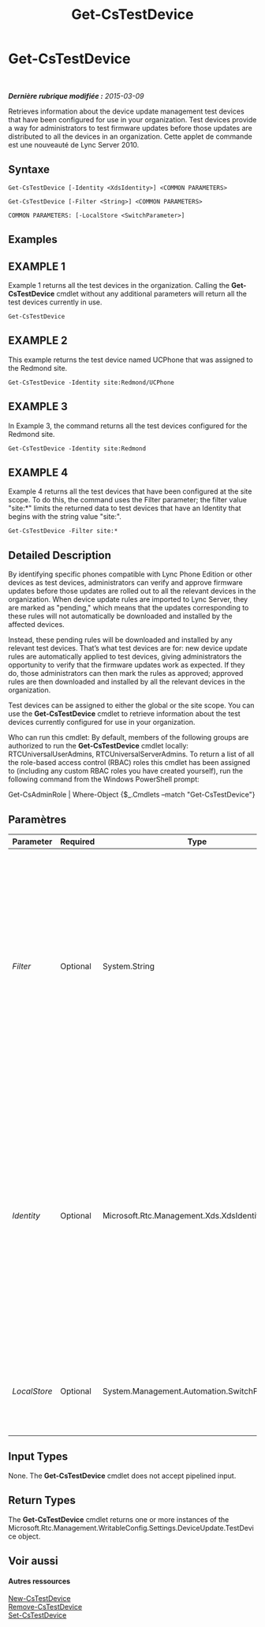 ﻿---
title: Get-CsTestDevice
TOCTitle: Get-CsTestDevice
ms:assetid: 4c88d448-4130-40de-b7e9-7389922322f4
ms:mtpsurl: https://technet.microsoft.com/fr-fr/library/Gg398304(v=OCS.15)
ms:contentKeyID: 49297135
ms.date: 05/20/2016
mtps_version: v=OCS.15
ms.translationtype: HT
---

# Get-CsTestDevice

 

_**Dernière rubrique modifiée :** 2015-03-09_

Retrieves information about the device update management test devices that have been configured for use in your organization. Test devices provide a way for administrators to test firmware updates before those updates are distributed to all the devices in an organization. Cette applet de commande est une nouveauté de Lync Server 2010.

## Syntaxe

    Get-CsTestDevice [-Identity <XdsIdentity>] <COMMON PARAMETERS>

    Get-CsTestDevice [-Filter <String>] <COMMON PARAMETERS>

    COMMON PARAMETERS: [-LocalStore <SwitchParameter>]

## Examples

## EXAMPLE 1

Example 1 returns all the test devices in the organization. Calling the **Get-CsTestDevice** cmdlet without any additional parameters will return all the test devices currently in use.

    Get-CsTestDevice

## EXAMPLE 2

This example returns the test device named UCPhone that was assigned to the Redmond site.

    Get-CsTestDevice -Identity site:Redmond/UCPhone

## EXAMPLE 3

In Example 3, the command returns all the test devices configured for the Redmond site.

``` 
Get-CsTestDevice -Identity site:Redmond  
```

## EXAMPLE 4

Example 4 returns all the test devices that have been configured at the site scope. To do this, the command uses the Filter parameter; the filter value "site:\*" limits the returned data to test devices that have an Identity that begins with the string value "site:".

    Get-CsTestDevice -Filter site:*

## Detailed Description

By identifying specific phones compatible with Lync Phone Edition or other devices as test devices, administrators can verify and approve firmware updates before those updates are rolled out to all the relevant devices in the organization. When device update rules are imported to Lync Server, they are marked as "pending," which means that the updates corresponding to these rules will not automatically be downloaded and installed by the affected devices.

Instead, these pending rules will be downloaded and installed by any relevant test devices. That’s what test devices are for: new device update rules are automatically applied to test devices, giving administrators the opportunity to verify that the firmware updates work as expected. If they do, those administrators can then mark the rules as approved; approved rules are then downloaded and installed by all the relevant devices in the organization.

Test devices can be assigned to either the global or the site scope. You can use the **Get-CsTestDevice** cmdlet to retrieve information about the test devices currently configured for use in your organization.

Who can run this cmdlet: By default, members of the following groups are authorized to run the **Get-CsTestDevice** cmdlet locally: RTCUniversalUserAdmins, RTCUniversalServerAdmins. To return a list of all the role-based access control (RBAC) roles this cmdlet has been assigned to (including any custom RBAC roles you have created yourself), run the following command from the Windows PowerShell prompt:

Get-CsAdminRole | Where-Object {$\_.Cmdlets –match "Get-CsTestDevice"}

## Paramètres


<table>
<colgroup>
<col style="width: 25%" />
<col style="width: 25%" />
<col style="width: 25%" />
<col style="width: 25%" />
</colgroup>
<thead>
<tr class="header">
<th>Parameter</th>
<th>Required</th>
<th>Type</th>
<th>Description</th>
</tr>
</thead>
<tbody>
<tr class="odd">
<td><p><em>Filter</em></p></td>
<td><p>Optional</p></td>
<td><p>System.String</p></td>
<td><p>Provides a way for you to use wildcard characters when specifying the test device (or devices) to be returned. For example, to return all the test device collections that have been configured at the site scope, use this syntax: -Filter &quot;site:*&quot;. To return all the devices that have the term &quot;EMEA&quot; in their Identity, use this syntax: -Filter &quot;*EMEA*&quot;. Note that Filter acts only on the Identity of the test device collection; you cannot filter on other collection properties.</p></td>
</tr>
<tr class="even">
<td><p><em>Identity</em></p></td>
<td><p>Optional</p></td>
<td><p>Microsoft.Rtc.Management.Xds.XdsIdentity</p></td>
<td><p>Indicates the Identity of the test device to be returned. To refer to an individual device named UCPhone (stored in the global collection), use this syntax: -Identity global/UCPhone. To refer to a device found in a site collection, use syntax similar to this: -Identity site:Redmond/UCPhone. To refer to an entire collection, leave off the device name. For example, this syntax returns all the test devices configured for the Redmond site: -Identity site:Redmond.</p>
<p>Note that you cannot use wildcards when specifying an Identity.</p></td>
</tr>
<tr class="odd">
<td><p><em>LocalStore</em></p></td>
<td><p>Optional</p></td>
<td><p>System.Management.Automation.SwitchParameter</p></td>
<td><p>Retrieves the test device data from the local replica of the magasin central de gestion rather than from the magasin central de gestion itself.</p></td>
</tr>
</tbody>
</table>


## Input Types

None. The **Get-CsTestDevice** cmdlet does not accept pipelined input.

## Return Types

The **Get-CsTestDevice** cmdlet returns one or more instances of the Microsoft.Rtc.Management.WritableConfig.Settings.DeviceUpdate.TestDevice object.

## Voir aussi

#### Autres ressources

[New-CsTestDevice](new-cstestdevice.md)  
[Remove-CsTestDevice](remove-cstestdevice.md)  
[Set-CsTestDevice](set-cstestdevice.md)

